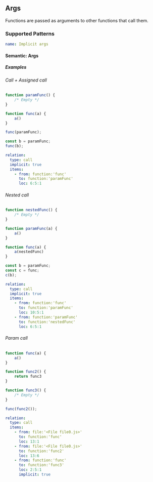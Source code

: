 ## Args

Functions are passed as arguments to other functions that call them.

### Supported Patterns

```yaml
name: Implicit args
```

#### Semantic: Args

##### Examples

###### Call + Assigned call

```js
function paramFunc() {
    /* Empty */
}

function func(a) {
    a()
}

func(paramFunc);

const b = paramFunc;
func(b);
```

```yaml
relation:
  type: call
  implicit: true
  items:
    - from: function:'func'
      to: function:'paramFunc'
      loc: 6:5:1
```

###### Nested call

```js
function nestedFunc() {
    /* Empty */
}

function paramFunc(a) {
    a()
}

function func(a) {
    a(nestedFunc)
}

const b = paramFunc;
const c = func;
c(b);
```

```yaml
relation:
  type: call
  implicit: true
  items:
    - from: function:'func'
      to: function:'paramFunc'
      loc: 10:5:1
    - from: function:'paramFunc'
      to: function:'nestedFunc'
      loc: 6:5:1
```

###### Param call

```js
function func(a) {
    a()
}

function func2() {
    return func3
}

function func3() {
    /* Empty */
}

func(func2());
```

```yaml
relation:
  type: call
  items:
    - from: file:'<File file0.js>'
      to: function:'func'
      loc: 13:1
    - from: file:'<File file0.js>'
      to: function:'func2'
      loc: 13:6
    - from: function:'func'
      to: function:'func3'
      loc: 2:5:1
      implicit: true
```
